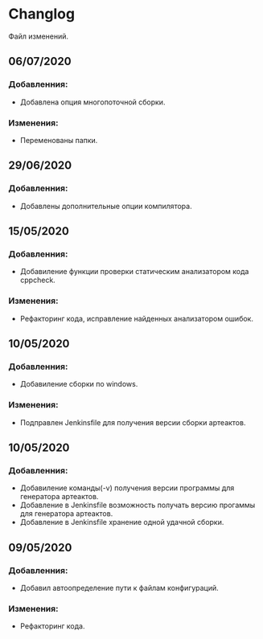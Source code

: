 # Changlog
Файл изменений.

## 06/07/2020
### Добавленния:
- Добавлена опция многопоточной сборки.

### Изменения:
- Переменованы папки.


## 29/06/2020
### Добавленния:
- Добавлены дополнительные опции компилятора.


## 15/05/2020
### Добавленния:
- Добавиление функции проверки статическим анализатором кода cppcheck.

### Изменения:
- Рефакторинг кода, исправление найденных анализатором ошибок.


## 10/05/2020
### Добавленния:
- Добавиление сборки по windows.

### Изменения:
- Подправлен Jenkinsfile для получения версии сборки артеактов.


## 10/05/2020
### Добавленния:
- Добавиление команды(-v) получения версии программы для генератора артеактов.
- Добавление в Jenkinsfile возможность получать версию прогаммы для генератора артеактов.
- Добавление в Jenkinsfile хранение одной удачной сборки.


## 09/05/2020
### Добавленния:
- Добавил автоопределение пути к файлам конфигураций.

### Изменения:
- Рефакторинг кода.
